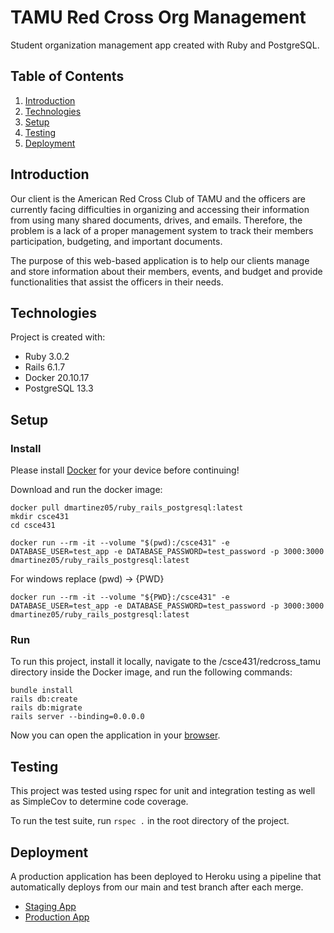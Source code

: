 # TAMU Red Cross Org Management

Student organization management app created with Ruby and PostgreSQL.

## Table of Contents
1. [Introduction](#introduction)
2. [Technologies](#technologies)
3. [Setup](#setup)
4. [Testing](#testing)
5. [Deployment](#deployment)

## Introduction
Our client is the American Red Cross Club of TAMU and the officers are currently facing difficulties in organizing and accessing their information from using many shared documents, drives, and emails. Therefore, the problem is a lack of a proper management system to track their members participation, budgeting, and important documents.

The purpose of this web-based application is to help our clients manage and store information about their members, events, and budget and provide functionalities that assist the officers in their needs.

## Technologies
Project is created with:
* Ruby 3.0.2
* Rails 6.1.7
* Docker 20.10.17
* PostgreSQL 13.3

## Setup
### Install
Please install [Docker](https://docs.docker.com/desktop/install/windows-install/) for your device before continuing!

Download and run the docker image:
```
docker pull dmartinez05/ruby_rails_postgresql:latest
mkdir csce431
cd csce431
```
```
docker run --rm -it --volume "$(pwd):/csce431" -e DATABASE_USER=test_app -e DATABASE_PASSWORD=test_password -p 3000:3000 dmartinez05/ruby_rails_postgresql:latest
```
For windows replace (pwd) -> {PWD}
```
docker run --rm -it --volume "${PWD}:/csce431" -e DATABASE_USER=test_app -e DATABASE_PASSWORD=test_password -p 3000:3000 dmartinez05/ruby_rails_postgresql:latest
```

### Run
To run this project, install it locally, navigate to the /csce431/redcross_tamu directory inside the Docker image, and run the following commands:
```
bundle install
rails db:create
rails db:migrate
rails server --binding=0.0.0.0
```

Now you can open the application in your [browser](http://127.0.0.1:3000/).

## Testing
This project was tested using rspec for unit and integration testing as well as SimpleCov to determine code coverage.

To run the test suite, run ```rspec .``` in the root directory of the project.

## Deployment
A production application has been deployed to Heroku using a pipeline that automatically deploys from our main and test branch after each merge.
* [Staging App](https://redcross-tam-test-jv2srj3tckia.herokuapp.com/)
* [Production App](https://stage-test-redcross.herokuapp.com/)
